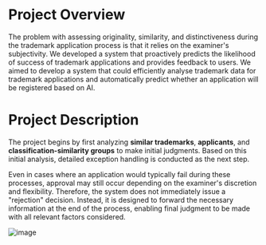 
# Project Overview
The problem with assessing originality, similarity, and distinctiveness during the trademark application process is that it relies on the examiner's subjectivity.
We developed a system that proactively predicts the likelihood of success of trademark applications and provides feedback to users.
We aimed to develop a system that could efficiently analyse trademark data for trademark applications and automatically predict whether an application will be registered based on AI.

# Project Description

The project begins by first analyzing **similar trademarks**, **applicants**, and **classification-similarity groups** to make initial judgments. Based on this initial analysis, detailed exception handling is conducted as the next step.

Even in cases where an application would typically fail during these processes, approval may still occur depending on the examiner's discretion and flexibility. Therefore, the system does not immediately issue a "rejection" decision. Instead, it is designed to forward the necessary information at the end of the process, enabling final judgment to be made with all relevant factors considered.

![image](https://github.com/user-attachments/assets/aacb3001-01e7-455d-8017-e6f1e449a69e)
